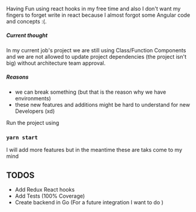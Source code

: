 Having Fun using react hooks in my free time and also I don't want  my fingers to forget write in react because I almost forgot some Angular code and concepts :(.

##### Current thought 
In my current job's project we are still using Class/Function Components and we are not allowed to update project dependencies (the project isn't big) without architecture team approval.
##### Reasons 
- we can break something (but that is the reason why we have environments)
- these new features and additions might be hard to understand for new Developers (xd)

Run the project using
### `yarn start`
I will add more features but in the meantime these are taks come to my mind
## TODOS 
- Add Redux React hooks
- Add Tests (100% Coverage)
- Create backend in Go (For a future integration I want to do )

